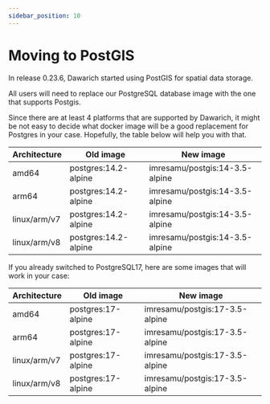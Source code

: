 ```yaml
---
sidebar_position: 10
---
```


# Moving to PostGIS

In release 0.23.6, Dawarich started using PostGIS for spatial data storage.

All users will need to replace our PostgreSQL database image with the one that supports Postgis.

Since there are at least 4 platforms that are supported by Dawarich, it might be not easy to decide what docker image will be a good replacement for Postgres in your case. Hopefully, the table below will help you with that.

| Architecture | Old image | New image |
| ------------ | --------- | --------- |
| amd64        | postgres:14.2-alpine | imresamu/postgis:14-3.5-alpine |
| arm64        | postgres:14.2-alpine | imresamu/postgis:14-3.5-alpine |
| linux/arm/v7 | postgres:14.2-alpine | imresamu/postgis:14-3.5-alpine |
| linux/arm/v8 | postgres:14.2-alpine | imresamu/postgis:14-3.5-alpine |

If you already switched to PostgreSQL17, here are some images that will work in your case:

| Architecture | Old image | New image |
| ------------ | --------- | --------- |
| amd64        | postgres:17-alpine | imresamu/postgis:17-3.5-alpine |
| arm64        | postgres:17-alpine | imresamu/postgis:17-3.5-alpine |
| linux/arm/v7 | postgres:17-alpine | imresamu/postgis:17-3.5-alpine |
| linux/arm/v8 | postgres:17-alpine | imresamu/postgis:17-3.5-alpine |
